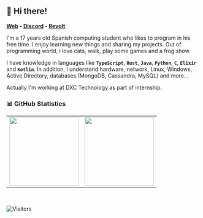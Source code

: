 ## 👋 Hi there!

**[Web](https://gatomo.ga) - [Discord](https://gatomo.ga/discord) - [Revolt](https://gatomo.ga/revolt)**

I'm a 17 years old Spanish computing student who likes to program in his free time.
I enjoy learning new things and sharing my projects. Out of programming world, I love cats, walk, play some games and a frog show.

I have knowledge in languages like **`TypeScript`**, **`Rust`**, **`Java`**, **`Python`**, **`C`**, **`Elixir`** and **`Kotlin`**.
In addition, I understand hardware, network, Linux, Windows, Active Directory, databases (MongoDB, Cassandra, MySQL) and more...

Actually I'm working at DXC Technology as part of internship.

### 📊 GitHub Statistics
<table>
  <tr>
	<td align="center" style="padding=0;width=50%;">
	  <img align="center" style="padding=0;" src="https://github-readme-stats.vercel.app/api/?username=gatomod&show_icons=true&title_color=60a5fa&text_color=f8fafc&theme=react&hide_border=true&count_private=true&bg_color=0f172a" height="180" />
	</td>
	<td align="center" style="padding=0;width=50%;">
	  <img align="center" style="padding=0;" src="https://github-readme-stats.vercel.app/api/top-langs/?username=gatomod&title_color=60a5fa&text_color=f8fafc&theme=react&hide_border=true&count_private=true&layout=compact&bg_color=0f172a" height="180" />
	</td>
  </tr>
</table>

<br />

![Visitors](https://api.visitorbadge.io/api/visitors?path=https%3A%2F%2Fgithub.com%2Fgatomod&label=Visitors%20(since%20May%202023)&countColor=%23263759)


